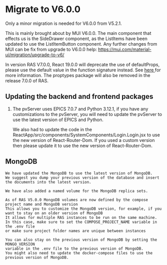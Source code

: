 # Migrate to V6.0.0
Only a minor migration is needed for V6.0.0 from V5.2.1.

This is mainly brought about by MUI V6.0.0. The main component that effects us is the SideDrawer component, as the ListItems have been updated to use the ListItemButton component.
Any further changes from MUI can be fix from upgrade to V6.0.0 help: https://mui.com/material-ui/migration/upgrade-to-v6/

In version  RAS V7.0.0, React 19.0.0 will deprecate the use of defaultProps,
please use the default value in the function signature
instead. See
<a href="https://react.dev/blog/2024/04/25/react-19-upgrade-guide">
here
</a>
for more information. The proptypes package will also be
removed in the release 7.0.0 of RAS.





## Updating the backend and frontend packages

1. The pvServer uses EPICS 7.0.7 and Python 3.12.1, if you have any customizations to the pvServer, you will need to update the pvServer to use the latest version of EPICS and Python.


   We also had to update the code in the ReactApp/src/components/SystemComponents/Login.Login.jsx to use the new version of React-Router-Dom. If you used a custom version then please update it to use the new version of React-Router-Dom.



## MongoDB

    We have updated the MongoDB to use the latest version of MongoDB.
    We suggest you dump your previous version of the database and insert the documents into the latest version.

    We have also added a named volume for the MongoDB replica sets.

    As of RAS V5.0.0 MongoDB volumes are now defined by the compose project name and MongoDB version
    This allows you to customize the MongoDB version, for example, if you want to stay on an older version of MongoDB
    It allows for multiple RAS instances to be run on the same machine.
    In this case, make sure to set the COMPOSE_PROJECT_NAME variable in the .env file
    or make sure project folder names are unique between instances

    You can also stay on the previous version of MongoDB by setting the MONGO_VERSION
    variable in the .env file to the previous version of MongoDB.
    You might also need to update the docker-compose files to use the previous version of MongoDB.

